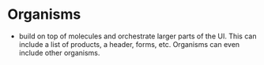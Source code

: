 # Organisms 

* build on top of molecules and orchestrate larger parts of the UI. This can include a list of products, a header, forms, etc. Organisms can even include other organisms.